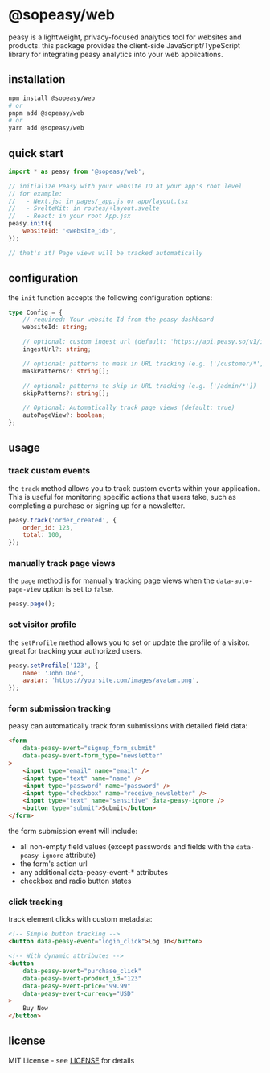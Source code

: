 # @sopeasy/web

peasy is a lightweight, privacy-focused analytics tool for websites and products. this package provides the client-side JavaScript/TypeScript library for integrating peasy analytics into your web applications.

## installation

```bash
npm install @sopeasy/web
# or
pnpm add @sopeasy/web
# or
yarn add @sopeasy/web
```

## quick start

```javascript
import * as peasy from '@sopeasy/web';

// initialize Peasy with your website ID at your app's root level
// for example:
//   - Next.js: in pages/_app.js or app/layout.tsx
//   - SvelteKit: in routes/+layout.svelte
//   - React: in your root App.jsx
peasy.init({
    websiteId: '<website_id>',
});

// that's it! Page views will be tracked automatically
```

## configuration

the `init` function accepts the following configuration options:

```typescript
type Config = {
    // required: Your website Id from the peasy dashboard
    websiteId: string;

    // optional: custom ingest url (default: 'https://api.peasy.so/v1/ingest/')
    ingestUrl?: string;

    // optional: patterns to mask in URL tracking (e.g. ['/customer/*', '/user/*'])
    maskPatterns?: string[];

    // optional: patterns to skip in URL tracking (e.g. ['/admin/*'])
    skipPatterns?: string[];

    // Optional: Automatically track page views (default: true)
    autoPageView?: boolean;
};
```

## usage

### track custom events

the `track` method allows you to track custom events within your application. This is useful for monitoring specific actions that users take, such as completing a purchase or signing up for a newsletter.

```javascript
peasy.track('order_created', {
    order_id: 123,
    total: 100,
});
```

### manually track page views

the `page` method is for manually tracking page views when the `data-auto-page-view` option is set to `false`.

```javascript
peasy.page();
```

### set visitor profile

the `setProfile` method allows you to set or update the profile of a visitor. great for tracking your authorized users.

```javascript
peasy.setProfile('123', {
    name: 'John Doe',
    avatar: 'https://yoursite.com/images/avatar.png',
});
```

### form submission tracking

peasy can automatically track form submissions with detailed field data:

```html
<form
    data-peasy-event="signup_form_submit"
    data-peasy-event-form_type="newsletter"
>
    <input type="email" name="email" />
    <input type="text" name="name" />
    <input type="password" name="password" />
    <input type="checkbox" name="receive_newsletter" />
    <input type="text" name="sensitive" data-peasy-ignore />
    <button type="submit">Submit</button>
</form>
```

the form submission event will include:

- all non-empty field values (except passwords and fields with the `data-peasy-ignore` attribute)
- the form's action url
- any additional data-peasy-event-\* attributes
- checkbox and radio button states

### click tracking

track element clicks with custom metadata:

```html
<!-- Simple button tracking -->
<button data-peasy-event="login_click">Log In</button>

<!-- With dynamic attributes -->
<button
    data-peasy-event="purchase_click"
    data-peasy-event-product_id="123"
    data-peasy-event-price="99.99"
    data-peasy-event-currency="USD"
>
    Buy Now
</button>
```

## license

MIT License - see [LICENSE](LICENSE) for details
